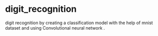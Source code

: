 # digit_recognition
digit recognition by creating a classification model with the help of mnist dataset and using Convolutional neural network .
